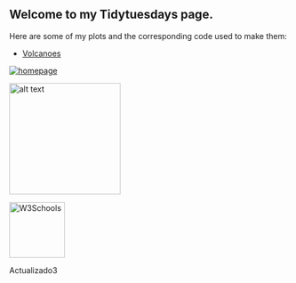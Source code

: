 ## Welcome to my Tidytuesdays page.  

Here are some of my plots and the corresponding code used to make them:

-  [Volcanoes](https://github.com/oranwutang/tidytuesdays_p/blob/master/12_may_2020_Volcanoes/volcanoes.MD)

[![homepage][1]][2]

[1]:  https://github.com/oranwutang/tidytuesdays_p/blob/master/12_may_2020_Volcanoes/volcanoes.png
[2]:  https://github.com/oranwutang/tidytuesdays_p/blob/master/12_may_2020_Volcanoes/volcanoes.R

<img src="volcanoes.png" alt="alt text" width="200">

<p>
<a href="https://www.w3schools.com">
<img border="0" alt="W3Schools" src="volcanoes.png" width="100" >
</a>
</p>

Actualizado3
